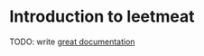 # Introduction to leetmeat

TODO: write [great documentation](http://jacobian.org/writing/what-to-write/)
